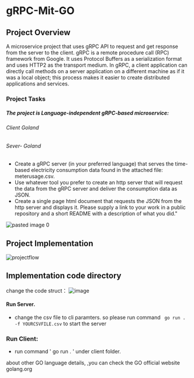 # gRPC-Mit-GO

## Project Overview

A microservice project that uses gRPC API to request and get response from the server to the client. gRPC is a remote procedure call (RPC) framework from Google. It uses Protocol Buffers as a serialization format and uses HTTP2 as the transport medium. In gRPC, a client application can directly call methods on a server application on a different machine as if it was a local object; this process makes it easier to create distributed applications and services.

### Project Tasks

#####   The project is Language-independent gRPC-based microservice:
###### Client Goland
###### Sever- Goland
* Create a gRPC server (in your preferred language) that serves the time-based electricity consumption data found in the attached file: meterusage.csv.
* Use whatever tool you prefer to create an http server that will request the data from the gRPC server and deliver the consumption data as JSON. 
*  Create a single page html document that requests the JSON from the http server and displays it. Please supply a link to your work in a public repository and a short README with a description of what you did."

![pasted image 0](https://user-images.githubusercontent.com/50584494/85916907-6c7bb900-b855-11ea-9c47-6e9fb087d305.png)

## Project Implementation


![projectflow](https://user-images.githubusercontent.com/50584494/85916921-a056de80-b855-11ea-8bfd-8cdd83ba2b26.PNG)

## Implementation code directory

change the code struct：
![image](https://user-images.githubusercontent.com/50584494/86209089-13bc6100-bb72-11ea-8cb0-41f4416a5e07.png)


####  Run Server.
- change the csv file to cli paramters. so please run command ` go run . -f YOURCSVFILE.csv` to start the server

### Run Client:
- run command ' go run . ' under client folder.

about other GO language details, ,you can check the GO official website golang.org
